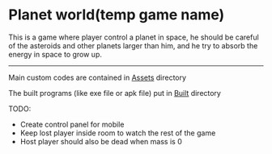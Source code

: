# Planet world(temp game name)

This is a game where player control a planet in space, he should be careful of the asteroids and other planets larger than him, and he try to absorb the energy in space to grow up.

--- 

Main custom codes are contained in [Assets](https://github.com/freewheel70/FypUnity/tree/master/Assets) directory

The built programs (like exe file or apk file) put in [Built](https://github.com/freewheel70/FypUnity/tree/master/Built) directory

TODO:
 - Create control panel for mobile 
 - Keep lost player inside room to watch the rest of the game
 - Host player should also be dead when mass is 0